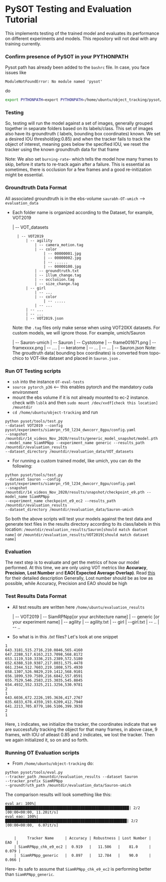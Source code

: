 # PySOT Testing and Evaluation Tutorial

This implements testing of the trained model and evaluates its performance on different experiments and models. This repository will not deal with any training currently.

### Confirm presence of PySOT in your PYTHONPATH
Pysot path has already been added to the `bashrc` file. In case, you face issues like 
```
ModuleNotFoundError: No module named 'pysot'
```
do
```bash
export PYTHONPATH=export PYTHONPATH=/home/ubuntu/object_tracking/pysot/:$PYTHONPATH
```

### Testing
So, testing will run the model against a set of images, generally grouped together in separate folders based on its labels/class. 
This set of images also have its groundtruth ( labels, bounding box coordinates) known. We set a desired IOU threshold(eg:0.85) 
and when the tracker fails to track the object of interest, meaning goes below the specified IOU, we reset the tracker using the known groundtruth data for that frame

Note: We also set `burning-rate`- which tells the model how many frames to skip, before it starts to re-track again after a failure. This is essential
as sometimes, there is occlusion for a few frames and a good re-initization might be essential.

### Groundtruth Data Format

All associated groundtruth is in the ebs-volume `saurabh-OT-umich` --> `evaluation_data`
* Each folder name is organized according to the Dataset, for example, VOT2019


    | -- VOT_datasets
 
        | -- VOT2019
            | -- agility
                | -- camera_motion.tag
                | -- color
                    | -- 00000001.jpg
                    | -- 00000002.jpg
                    | -- ......
                    | -- 00000100.jpg
                | -- groundtruth.txt
                | -- illum_change.tag
                | -- occlusion.tag
                | -- size_change.tag
            | -- girl
                | -- ...
                | -- color
                    | -- .....
                | -- ...
            | -- ...
            | -- ...
            | -- VOT2019.json
   Note: the `.tag` files only make sense when using VOT20XX datasets. For custom models, we will ignore those. For example, umich/Sauron
   
    | -- Sauron-umich
        | -- Sauron
            | --  Cystotome
                | -- frame001671.png
                | -- framexxxx.png
                | -- ....
            | -- keratome
                | -- ...
            | -- ...
            | -- Sauron.json
  Note: The groudtruth data( bounding box coordinates) is converted from topo-chico to VOT-like dataset and placed in `Sauron.json` .
  
 
### Run OT Testing scripts
* `ssh` into the instance `OT-eval-tests`
* `source pytorch_p36` <-- this enables pytorch and the mandatory cuda environment
* mount the ebs volume if it is not already mounted to ec-2 instance. check with `lsblk` and then `sudo mount /dev/xvdf[check this location] /mountdir`
* `cd /home/ubuntu/object-tracking` and run
```
python pysot/tools/test.py 
--dataset VOT2019 --config pysot/experiments/siamrpn_r50_l234_dwxcorr_8gpu/config.yaml 
--snapshot /mountdir/14_videos_Nov_2020/results/generic_model_snapshot/model.pth 
--model_name SiamRPNpp --experiment_name generic --results_path /mountdir/evaluation_results 
--dataset_directory /mountdir/evaluation_data/VOT_datasets
```
* For running a custom trained model, like umich, you can do the following:
```
python pysot/tools/test.py 
--dataset Sauron --config pysot/experiments/siamrpn_r50_l234_dwxcorr_8gpu/config.yaml 
--snapshot /mountdir/14_videos_Nov_2020/results/snapshot/checkpoint_e9.pth --model_name SiamRPNpp 
--experiment_name checkpoint_e9_ec2 --results_path /mountdir/evaluation_results 
--dataset_directory /mountdir/evaluation_data/Sauron-umich
```

So both the above scripts will test your models against the test data and generate text files in the results directory
according to its class/labels in this location: `/mountdir/evaluation_results/Sauron[should match daatset name]` or `/mountdir/evaluation_results/VOT2019[should match dataset name]`

### Evaluation
The next step is to evaluate and get the metrics of how our model performed. At this time, we are only using VOT metrics like
**Accuracy**, **Precision**, **Lost Number** and **EAO( Expected Average Overlap)**. Read [this](https://openaccess.thecvf.com/content_ICCVW_2019/papers/VOT/Kristan_The_Seventh_Visual_Object_Tracking_VOT2019_Challenge_Results_ICCVW_2019_paper.pdf) for their detailed description
Generally, Lost number should be as low as possible, while Accuracy, Precision and EAO should be high

### Test Results Data Format
* All test results are written here `/home/ubuntu/evaluation_results`


    | -- VOT2019
        | -- SiamRPNpp[or your architecture name]
            | -- generic [or your experiment name]
                | -- agility
                    | -- agility.txt
                | -- girl
                    | --girl.txt
                | -- ..
                    | -- ..
* So what is in this *.txt* files?
Let's look at one snippet
```
1
643.3181,515.2716,210.0846,565.4160
647.2288,517.6163,213.7098,568.8172
653.1119,510.3336,215.2389,572.5180
652.6388,510.9387,217.8031,575.4478
661.2344,512.7603,219.1808,575.4930
658.1307,526.9829,219.1412,568.9101
656.1899,539.7589,216.6842,557.0591
655.7529,546.2583,215.3035,545.8845
654.4932,552.3325,211.3256,530.9781
2
1
643.6036,672.2226,195.3636,417.2767
635.6833,678.4359,193.6209,412.7940
641.2213,705.8779,186.5106,399.3938
2
1
```
Here, `1` indicates, we initialize the tracker, the coordinates indicate that we are successfully tracking the object for
that many frames, in above case, 9 frames, with IOU of atleast 0.85 and `2` indicates, we lost the tracker. Then we again initialized it, so on and so forth.   

### Running OT Evaluation scripts
* From `/home/ubuntu/object-tracking` do:
 ```
python pysot/tools/eval.py 
--tracker_path /mountdir/evaluation_results --dataset Sauron 
--tracker_prefix SiamRPNpp 
--groundtruth_path /mountdir/evaluation_data/Sauron-umich
```

The comparison results will look something like this:
```
eval ar: 100%|████████████████████████████████████████████████████████| 2/2 [00:00<00:00, 11.20it/s]
eval eao: 100%|███████████████████████████████████████████████████████| 2/2 [00:00<00:00,  6.07it/s]


    |     Tracker Name     | Accuracy | Robustness | Lost Number |  EAO  |
    | SiamRPNpp_chk_e9_ec2 |  0.919   |   11.506   |    81.0     | 0.079 |
    |  SiamRPNpp_generic   |  0.897   |   12.784   |    90.0     | 0.066 |
```

Here- its safe to assume that `SiamRPNpp_chk_e9_ec2` is performing better than `SiamRPNpp_generic`.

